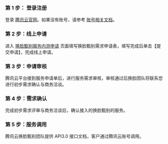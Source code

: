 ### 第 1 步： 登录注册
登录 [腾讯云官网](https://cloud.tencent.com/)。如果没有账号，请参考 [账号相关文档](https://cloud.tencent.com/document/product/378/17985)。

### 第 2 步：线上申请
进入 [换脸甄别服务内测申请](https://cloud.tencent.com/apply/p/mvcxl9yl1cf) 页面填写换脸甄别需求申请表，填写完成后单击【提交申请】，完成线上申请。

### 第 3 步：申请审核
腾讯云平台接到服务申请单后，进行服务需求审核，审核通过后换脸团队将联系您进行初步需求确认与商务洽谈。

### 第 4 步：需求确认
完成初步需求评审与商务洽谈后，确认接入的换脸甄别的服务。  

### 第 5 步：服务调用
腾讯云换脸甄别团队提供 API3.0 接口文档，客户通过腾讯云账号调用。
